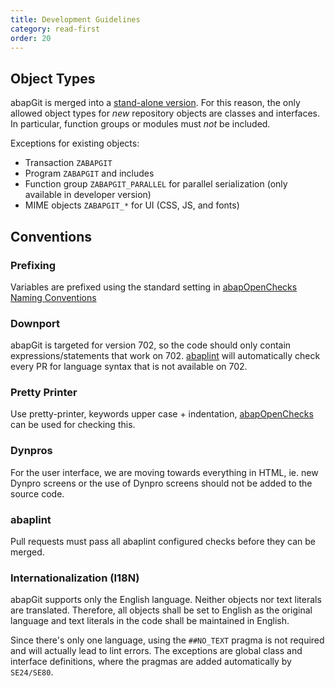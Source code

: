 ```yaml
---
title: Development Guidelines
category: read-first
order: 20
---
```


## Object Types

abapGit is merged into a [stand-alone version](/user-guide/getting-started/install.md). For this reason, the only allowed object types for *new* repository objects are classes and interfaces. In particular, function groups or modules must *not* be included.

Exceptions for existing objects:
- Transaction `ZABAPGIT`
- Program `ZABAPGIT` and includes
- Function group `ZABAPGIT_PARALLEL` for parallel serialization (only available in developer version)
- MIME objects `ZABAPGIT_*` for UI (CSS, JS, and fonts)

## Conventions

### Prefixing
Variables are prefixed using the standard setting in [abapOpenChecks Naming Conventions](http://docs.abapopenchecks.org/checks/69/)

### Downport
abapGit is targeted for version 702, so the code should only contain expressions/statements that work on 702.
[abaplint](https://abaplint.org) will automatically check every PR for language syntax that is not available on 702.

### Pretty Printer
Use pretty-printer, keywords upper case + indentation, [abapOpenChecks](http://docs.abapopenchecks.org/checks/06/) can be used for checking this.

### Dynpros

For the user interface, we are moving towards everything in HTML, ie. new Dynpro screens or the use of Dynpro screens should not be added to the source code.

### abaplint
Pull requests must pass all abaplint configured checks before they can be merged.

### Internationalization (I18N)
abapGit supports only the English language. Neither objects nor text literals are translated. Therefore, all objects shall be set to English as the original language
and text literals in the code shall be maintained in English. 

Since there's only one language, using the `##NO_TEXT` pragma is not required and will actually lead to lint errors. The exceptions are global class and interface definitions,
where the pragmas are added automatically by `SE24/SE80`. 
